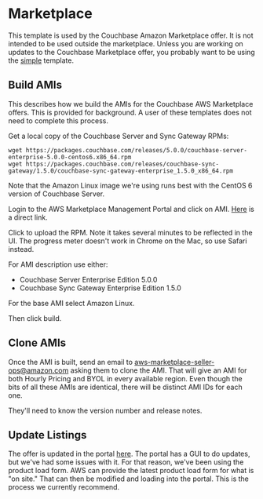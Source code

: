 # Marketplace

This template is used by the Couchbase Amazon Marketplace offer.  It is not intended to be used outside the marketplace.  Unless you are working on updates to the Couchbase Marketplace offer, you probably want to be using the [simple](../simple) template.

## Build AMIs

This describes how we build the AMIs for the Couchbase AWS Marketplace offers.  This is provided for background.  A user of these templates does not need to complete this process.

Get a local copy of the Couchbase Server and Sync Gateway RPMs:

    wget https://packages.couchbase.com/releases/5.0.0/couchbase-server-enterprise-5.0.0-centos6.x86_64.rpm
    wget https://packages.couchbase.com/releases/couchbase-sync-gateway/1.5.0/couchbase-sync-gateway-enterprise_1.5.0_x86_64.rpm

Note that the Amazon Linux image we're using runs best with the CentOS 6 version of Couchbase Server.

Login to the AWS Marketplace Management Portal and click on AMI.  [Here](https://aws.amazon.com/marketplace/management/manage-products) is a direct link.

Click to upload the RPM.  Note it takes several minutes to be reflected in the UI.  The progress meter doesn't work in Chrome on the Mac, so use Safari instead.

For AMI description use either:
* Couchbase Server Enterprise Edition 5.0.0
* Couchbase Sync Gateway Enterprise Edition 1.5.0

For the base AMI select Amazon Linux.

Then click build.

## Clone AMIs

Once the AMI is built, send an email to aws-marketplace-seller-ops@amazon.com asking them to clone the AMI.  That will give an AMI for both Hourly Pricing and BYOL in every available region.  Even though the bits of all these AMIs are identical, there will be distinct AMI IDs for each one.  

They'll need to know the version number and release notes.

## Update Listings

The offer is updated in the portal [here](https://aws.amazon.com/marketplace/management/).  The portal has a GUI to do updates, but we've had some issues with it.  For that reason, we've been using the product load form.  AWS can provide the latest product load form for what is "on site."  That can then be modified and loading into the portal.  This is the process we currently recommend.
